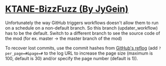 # [KTANE-BizzFuzz (By JyGein)](https://github.com/JyGein/KTANE-BizzFuzz)

Unfortunately the way GitHub triggers workflows doesn't allow them to run on a schedule on a non-default branch. So this branch (updater_workflow) has to be the default. Switch to a different branch to see the source code of the mod (for ex. master -> the master branch of the mod)

To recover lost commits, use the commit hashes from [GitHub's reflog](https://api.github.com/repos/KtaneModules/KTANE-BizzFuzz-JyGein/events) (add `?per_page=#&page=#` to the log URL to increase the page size (maximum is 100, default is 30) and/or specify the page number (default is 1)).
